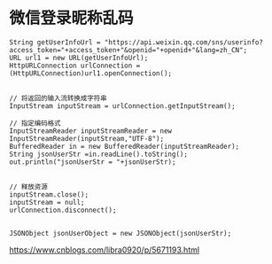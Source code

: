 # 微信登录昵称乱码

    String getUserInfoUrl = "https://api.weixin.qq.com/sns/userinfo?access_token="+access_token+"&openid="+openid+"&lang=zh_CN";
    URL url1 = new URL(getUserInfoUrl);
    HttpURLConnection urlConnection = (HttpURLConnection)url1.openConnection();
    
    
    // 将返回的输入流转换成字符串
    InputStream inputStream = urlConnection.getInputStream();
    
    // 指定编码格式
    InputStreamReader inputStreamReader = new InputStreamReader(inputStream,"UTF-8");
    BufferedReader in = new BufferedReader(inputStreamReader);
    String jsonUserStr =in.readLine().toString();
    out.println("jsonUserStr = "+jsonUserStr);
    
    
    // 释放资源
    inputStream.close();
    inputStream = null;
    urlConnection.disconnect();
    
    
    JSONObject jsonUserObject = new JSONObject(jsonUserStr);

<https://www.cnblogs.com/libra0920/p/5671193.html>
